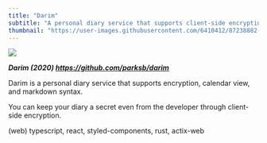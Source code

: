 ```yaml
---
title: "Darim"
subtitle: "A personal diary service that supports client-side encryption"
thumbnail: "https://user-images.githubusercontent.com/6410412/87238882-579d4900-c443-11ea-8e81-267b3243237c.png"
---
```


![](https://user-images.githubusercontent.com/6410412/87238882-579d4900-c443-11ea-8e81-267b3243237c.png)

_**Darim (2020) https://github.com/parksb/darim**_

Darim is a personal diary service that supports encryption, calendar view, and markdown syntax.

You can keep your diary a secret even from the developer through client-side encryption.

(web) typescript, react, styled-components, rust, actix-web
